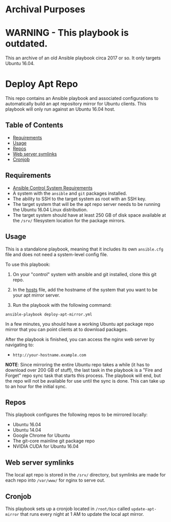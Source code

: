 # Archival Purposes

# WARNING - This playbook is outdated.

This an archive of an old Ansible playbook circa 2017 or so. It only targets Ubuntu 16.04.

# Deploy Apt Repo

This repo contains an Ansible playbook and associated configurations to automatically build an apt repository mirror for Ubuntu clients. This playbook will only run against an Ubuntu 16.04 host.

## Table of Contents
  * [Requirements](#requirements)
  * [Usage](#usage)
  * [Repos](#repos)
  * [Web server symlinks](#symlinks)
  * [Cronjob](#usage)

<a name="requirements"></a>
## Requirements

  * [Ansible Control System Requirements](https://docs.ansible.com/ansible/latest/intro_installation.html#control-machine-requirements)
  * A system with the `ansible` and `git` packages installed.
  * The ability to SSH to the target system as root with an SSH key.
  * The target system that will be the apt repo server needs to be running the Ubuntu 16.04 Linux distribution.
  * The target system should have at least 250 GB of disk space available at the `/srv/` filesystem location for the package mirrors.

<a name="usage"></a>
## Usage

This is a standalone playbook, meaning that it includes its own `ansible.cfg` file and does not need a system-level config file.

To use this playbook:

1. On your "control" system with ansible and git installed, clone this git repo.

2. In the [hosts](hosts) file, add the hostname of the system that you want to be your apt mirror server.

3. Run the playbook with the following command:

```
ansible-playbook deploy-apt-mirror.yml
```

In a few minutes, you should have a working Ubuntu apt package repo mirror that you can point clients at to download packages.

After the playbook is finished, you can access the nginx web server by navigating to:

  * `http://your-hostname.example.com`

__NOTE__: Since mirroring the entire Ubuntu repo takes a while (it has to download over 200 GB of stuff), the last task in the playbook is a "Fire and Forget" repo sync task that starts this process. The playbook will end, but the repo will not be available for use until the sync is done. This can take up to an hour for the initial sync.

<a name="repos"></a>
## Repos

This playbook configures the following repos to be mirrored locally:

  * Ubuntu 16.04
  * Ubuntu 14.04
  * Google Chrome for Ubuntu
  * The git-core mainline git package repo
  * NVIDIA CUDA for Ubuntu 16.04

<a name="symlinks"></a>
## Web server symlinks

The local apt repo is stored in the `/srv/` directory, but symlinks are made for each repo into `/var/www/` for nginx to serve out.


<a name="cronjob"></a>
## Cronjob

This playbook sets up a cronjob located in `/root/bin` called `update-apt-mirror` that runs every night at 1 AM to update the local apt mirror.